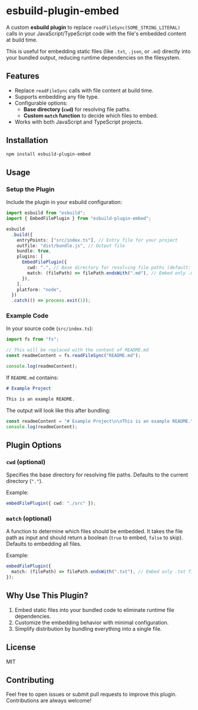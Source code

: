 # esbuild-plugin-embed

A custom **esbuild plugin** to replace `readFileSync(SOME_STRING_LITERAL)` calls in your JavaScript/TypeScript code with the file's embedded content at build time.

This is useful for embedding static files (like `.txt`, `.json`, or `.md`) directly into your bundled output, reducing runtime dependencies on the filesystem.

## Features

- Replace `readFileSync` calls with file content at build time.
- Supports embedding any file type.
- Configurable options:
  - **Base directory (`cwd`)** for resolving file paths.
  - **Custom `match` function** to decide which files to embed.
- Works with both JavaScript and TypeScript projects.

## Installation

```bash
npm install esbuild-plugin-embed
```

## Usage

### Setup the Plugin

Include the plugin in your esbuild configuration:

```typescript
import esbuild from "esbuild";
import { EmbedFilePlugin } from "esbuild-plugin-embed";

esbuild
  .build({
    entryPoints: ["src/index.ts"], // Entry file for your project
    outfile: "dist/bundle.js", // Output file
    bundle: true,
    plugins: [
      EmbedFilePlugin({
        cwd: ".", // Base directory for resolving file paths (default: current directory)
        match: (filePath) => filePath.endsWith(".md"), // Embed only .md files
      }),
    ],
    platform: "node",
  })
  .catch(() => process.exit(1));
```

### Example Code

In your source code (`src/index.ts`):

```typescript
import fs from "fs";

// This will be replaced with the content of README.md
const readmeContent = fs.readFileSync("README.md");

console.log(readmeContent);
```

If `README.md` contains:

```md
# Example Project

This is an example README.
```

The output will look like this after bundling:

```javascript
const readmeContent = "# Example Project\n\nThis is an example README.\n";
console.log(readmeContent);
```

## Plugin Options

### `cwd` (optional)

Specifies the base directory for resolving file paths. Defaults to the current directory (`"."`).

Example:

```typescript
embedFilePlugin({ cwd: "./src" });
```

### `match` (optional)

A function to determine which files should be embedded. It takes the file path as input and should return a boolean (`true` to embed, `false` to skip). Defaults to embedding all files.

Example:

```typescript
embedFilePlugin({
  match: (filePath) => filePath.endsWith(".txt"), // Embed only .txt files
});
```

## Why Use This Plugin?

1. Embed static files into your bundled code to eliminate runtime file dependencies.
2. Customize the embedding behavior with minimal configuration.
3. Simplify distribution by bundling everything into a single file.

## License

MIT

## Contributing

Feel free to open issues or submit pull requests to improve this plugin. Contributions are always welcome!
